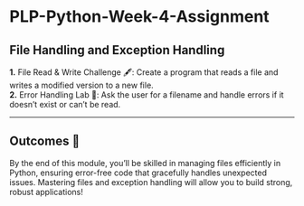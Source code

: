 # PLP-Python-Week-4-Assignment
## File Handling and Exception Handling
**1.** File Read & Write Challenge 🖋️: Create a program that reads a file and writes a modified version to a new file.
<br>
**2.** Error Handling Lab 🧪: Ask the user for a filename and handle errors if it doesn’t exist or can’t be read.

---

## Outcomes 🎉

By the end of this module, you’ll be skilled in managing files efficiently in Python, ensuring error-free code that gracefully handles unexpected issues. Mastering files and exception handling will allow you to build strong, robust applications!
